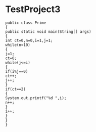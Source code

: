 # TestProject3
    public class Prime  
    {  
    public static void main(String[] args)   
    {  
    int ct=0,n=0,i=1,j=1;  
    while(n<10)  
    {  
    j=1;  
    ct=0;  
    while(j<=i)  
    {  
    if(i%j==0)  
    ct++;  
    j++;   
    }  
    if(ct==2)  
    {  
    System.out.printf("%d ",i);  
    n++;  
    }  
    i++;  
    }  
    }  
    }  
